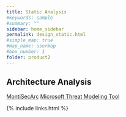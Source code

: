 ```yaml
---
title: Static Analysis
#keywords: sample
#summary: ""
sidebar: home_sidebar
permalink: design_static.html
#simple_map: true
#map_name: usermap
#box_number: 1
folder: product2
---
```


## Architecture Analysis
[MontiSecArc](https://git.rwth-aachen.de/monticore/MontiSecArc)
[Microsoft Threat Modeling Tool](https://www.microsoft.com/en-us/download/details.aspx?id=49168)

{% include links.html %}
